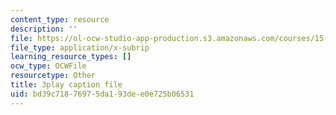 ```yaml
---
content_type: resource
description: ''
file: https://ol-ocw-studio-app-production.s3.amazonaws.com/courses/15-031j-energy-decisions-markets-and-policies-spring-2012/bd39c71876975da193dee0e725b06531_-WapZQ_LwFM.vtt
file_type: application/x-subrip
learning_resource_types: []
ocw_type: OCWFile
resourcetype: Other
title: 3play caption file
uid: bd39c718-7697-5da1-93de-e0e725b06531
---
```

